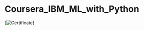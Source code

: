 # Coursera_IBM_ML_with_Python



[![Certificate][1]]

[1]: https://coursera.org/share/561699ba7fc8df3e94aed3a8b6ed3fdd
